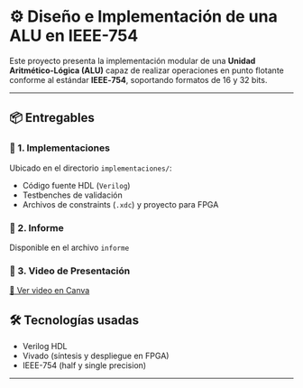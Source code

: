 # ⚙️ Diseño e Implementación de una ALU en IEEE-754

Este proyecto presenta la implementación modular de una **Unidad Aritmético-Lógica (ALU)** capaz de realizar operaciones en punto flotante conforme al estándar **IEEE‑754**, soportando formatos de 16 y 32 bits.

---

## 📦 Entregables

### 📁 1. Implementaciones
Ubicado en el directorio `implementaciones/`:
- Código fuente HDL (`Verilog`)
- Testbenches de validación
- Archivos de constraints (`.xdc`) y proyecto para FPGA

### 📄 2. Informe
Disponible en el archivo `informe`

### 🎥 3. Video de Presentación
[🔗 Ver video en Canva](https://www.canva.com/design/DAG2U6kH1kc/RF2-V36vkl_MUPI_XD5f-w/edit?utm_content=DAG2U6kH1kc&utm_campaign=designshare&utm_medium=link2&utm_source=sharebutton)

## 🛠️ Tecnologías usadas
- Verilog HDL
- Vivado (síntesis y despliegue en FPGA)
- IEEE-754 (half y single precision)

---

